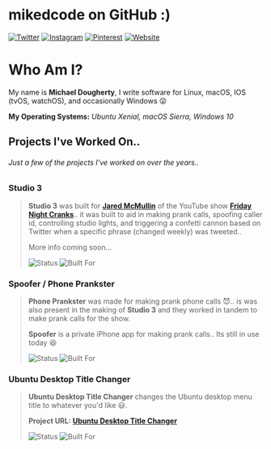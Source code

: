 # mikedcode on GitHub :)

[![Twitter](https://img.shields.io/badge/twitter-%40mikedcode-1da1f2.svg)](https://twitter.com/mikedcode)
[![Instagram](https://img.shields.io/badge/instagram-%40mikedcode-c13584.svg)](https://www.instagram.com/mikedcode/)
[![Pinterest](https://img.shields.io/badge/pinterest-%40mikedcode-bd081c.svg)](https://www.instagram.com/mikedcode/)
[![Website](https://img.shields.io/badge/develop%20for-Linux%20%7C%20macOS%20%7C%20IOS%20%7C%20Windows-1976D2.svg)](http://mikedcode.com)

# Who Am I?
My name is **Michael Dougherty**, I write software for Linux, macOS, IOS (tvOS, watchOS), and occasionally Windows :stuck_out_tongue_winking_eye:

**My Operating Systems:** _Ubuntu Xenial, macOS Sierra, Windows 10_

## Projects I've Worked On..
###### Just a few of the projects I've worked on over the years..

### Studio 3
> **Studio 3** was built for [**Jared McMullin**](http://www.jaredmcmullin.com/) of the YouTube show [**Friday Night Cranks**](https://www.youtube.com/user/FridayNightCranks)..
> it was built to aid in making prank calls, spoofing caller id, controlling studio lights,
> and triggering a confetti cannon based on Twitter when a specific phrase (changed weekly) was tweeted..
>
> More info coming soon...
>
> ![Status](https://img.shields.io/badge/status-private-red.svg)
> ![Built For](https://img.shields.io/badge/built%20for-macOS%20%7C%20IOS-fc3158.svg)

### Spoofer / Phone Prankster
> **Phone Prankster** was made for making prank phone calls :smiling_imp:..
> is was also present in the making of **Studio 3** and they worked in tandem
> to make prank calls for the show.
>
> **Spoofer** is a private iPhone app for making prank calls.. Its still in use today :laughing:
>
> ![Status](https://img.shields.io/badge/status-private-red.svg)
> ![Built For](https://img.shields.io/badge/built%20for-macOS%20%7C%20IOS-fc3158.svg)

### Ubuntu Desktop Title Changer
> **Ubuntu Desktop Title Changer** changes the Ubuntu desktop menu title to whatever you'd like :smiley:.
>
> **Project URL: [Ubuntu Desktop Title Changer](http://p.mikedcode.com/udtc)**
>
> ![Status](https://img.shields.io/badge/status-public-brightgreen.svg)
> ![Built For](https://img.shields.io/badge/built%20for-Ubuntu-dd4814.svg)
